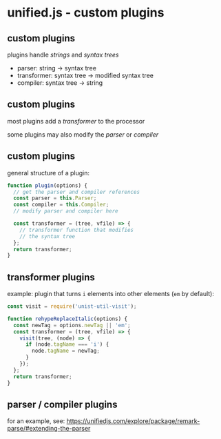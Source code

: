 # unified.js - custom plugins

## custom plugins

plugins handle _strings_ and _syntax trees_

- parser: string → syntax tree
- transformer: syntax tree → modified syntax tree
- compiler: syntax tree → string

## custom plugins

most plugins add a _transformer_ to the processor

some plugins may also modify the _parser_ or _compiler_

## custom plugins

general structure of a plugin:

```js
function plugin(options) {
  // get the parser and compiler references
  const parser = this.Parser;
  const compiler = this.Compiler;
  // modify parser and compiler here

  const transformer = (tree, vfile) => {
    // transformer function that modifies
    // the syntax tree
  };
  return transformer;
}
```

## transformer plugins

example: plugin that turns `i` elements into other elements (`em` by default):

```js
const visit = require('unist-util-visit');

function rehypeReplaceItalic(options) {
  const newTag = options.newTag || 'em';
  const transformer = (tree, vfile) => {
    visit(tree, (node) => {
      if (node.tagName === 'i') {
        node.tagName = newTag;
      }
    });
  };
  return transformer;
}
```

## parser / compiler plugins

for an example, see: <https://unifiedjs.com/explore/package/remark-parse/#extending-the-parser>
